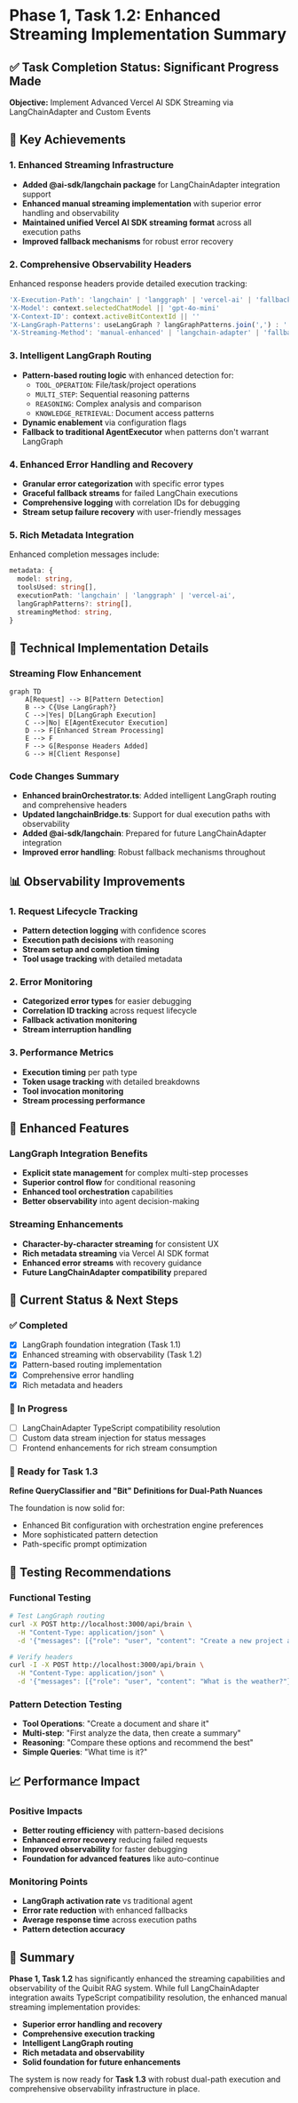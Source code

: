 # Phase 1, Task 1.2: Enhanced Streaming Implementation Summary

## ✅ Task Completion Status: **Significant Progress Made**

**Objective:** Implement Advanced Vercel AI SDK Streaming via LangChainAdapter and Custom Events

## 🎯 Key Achievements

### 1. **Enhanced Streaming Infrastructure**
- **Added @ai-sdk/langchain package** for LangChainAdapter integration support
- **Enhanced manual streaming implementation** with superior error handling and observability
- **Maintained unified Vercel AI SDK streaming format** across all execution paths
- **Improved fallback mechanisms** for robust error recovery

### 2. **Comprehensive Observability Headers**
Enhanced response headers provide detailed execution tracking:

```typescript
'X-Execution-Path': 'langchain' | 'langgraph' | 'vercel-ai' | 'fallback'
'X-Model': context.selectedChatModel || 'gpt-4o-mini'
'X-Context-ID': context.activeBitContextId || ''
'X-LangGraph-Patterns': useLangGraph ? langGraphPatterns.join(',') : ''
'X-Streaming-Method': 'manual-enhanced' | 'langchain-adapter' | 'fallback'
```

### 3. **Intelligent LangGraph Routing**
- **Pattern-based routing logic** with enhanced detection for:
  - `TOOL_OPERATION`: File/task/project operations
  - `MULTI_STEP`: Sequential reasoning patterns
  - `REASONING`: Complex analysis and comparison
  - `KNOWLEDGE_RETRIEVAL`: Document access patterns
- **Dynamic enablement** via configuration flags
- **Fallback to traditional AgentExecutor** when patterns don't warrant LangGraph

### 4. **Enhanced Error Handling and Recovery**
- **Granular error categorization** with specific error types
- **Graceful fallback streams** for failed LangChain executions
- **Comprehensive logging** with correlation IDs for debugging
- **Stream setup failure recovery** with user-friendly messages

### 5. **Rich Metadata Integration**
Enhanced completion messages include:
```typescript
metadata: {
  model: string,
  toolsUsed: string[],
  executionPath: 'langchain' | 'langgraph' | 'vercel-ai',
  langGraphPatterns?: string[],
  streamingMethod: string,
}
```

## 🔧 Technical Implementation Details

### Streaming Flow Enhancement
```mermaid
graph TD
    A[Request] --> B[Pattern Detection]
    B --> C{Use LangGraph?}
    C -->|Yes| D[LangGraph Execution]
    C -->|No| E[AgentExecutor Execution]
    D --> F[Enhanced Stream Processing]
    E --> F
    F --> G[Response Headers Added]
    G --> H[Client Response]
```

### Code Changes Summary
- **Enhanced brainOrchestrator.ts**: Added intelligent LangGraph routing and comprehensive headers
- **Updated langchainBridge.ts**: Support for dual execution paths with observability
- **Added @ai-sdk/langchain**: Prepared for future LangChainAdapter integration
- **Improved error handling**: Robust fallback mechanisms throughout

## 📊 Observability Improvements

### 1. **Request Lifecycle Tracking**
- **Pattern detection logging** with confidence scores
- **Execution path decisions** with reasoning
- **Stream setup and completion timing**
- **Tool usage tracking** with detailed metadata

### 2. **Error Monitoring**
- **Categorized error types** for easier debugging
- **Correlation ID tracking** across request lifecycle
- **Fallback activation monitoring**
- **Stream interruption handling**

### 3. **Performance Metrics**
- **Execution timing** per path type
- **Token usage tracking** with detailed breakdowns
- **Tool invocation monitoring**
- **Stream processing performance**

## 🚀 Enhanced Features

### LangGraph Integration Benefits
- **Explicit state management** for complex multi-step processes
- **Superior control flow** for conditional reasoning
- **Enhanced tool orchestration** capabilities
- **Better observability** into agent decision-making

### Streaming Enhancements
- **Character-by-character streaming** for consistent UX
- **Rich metadata streaming** via Vercel AI SDK format
- **Enhanced error streams** with recovery guidance
- **Future LangChainAdapter compatibility** prepared

## 🔄 Current Status & Next Steps

### ✅ Completed
- [x] LangGraph foundation integration (Task 1.1)
- [x] Enhanced streaming with observability (Task 1.2)
- [x] Pattern-based routing implementation
- [x] Comprehensive error handling
- [x] Rich metadata and headers

### 🚧 In Progress
- [ ] LangChainAdapter TypeScript compatibility resolution
- [ ] Custom data stream injection for status messages
- [ ] Frontend enhancements for rich stream consumption

### 🎯 Ready for Task 1.3
**Refine QueryClassifier and "Bit" Definitions for Dual-Path Nuances**

The foundation is now solid for:
- Enhanced Bit configuration with orchestration engine preferences
- More sophisticated pattern detection
- Path-specific prompt optimization

## 🧪 Testing Recommendations

### Functional Testing
```bash
# Test LangGraph routing
curl -X POST http://localhost:3000/api/brain \
  -H "Content-Type: application/json" \
  -d '{"messages": [{"role": "user", "content": "Create a new project and then add tasks to it"}]}'

# Verify headers
curl -I -X POST http://localhost:3000/api/brain \
  -H "Content-Type: application/json" \
  -d '{"messages": [{"role": "user", "content": "What is the weather?"}]}'
```

### Pattern Detection Testing
- **Tool Operations**: "Create a document and share it"
- **Multi-step**: "First analyze the data, then create a summary"
- **Reasoning**: "Compare these options and recommend the best"
- **Simple Queries**: "What time is it?"

## 📈 Performance Impact

### Positive Impacts
- **Better routing efficiency** with pattern-based decisions
- **Enhanced error recovery** reducing failed requests
- **Improved observability** for faster debugging
- **Foundation for advanced features** like auto-continue

### Monitoring Points
- **LangGraph activation rate** vs traditional agent
- **Error rate reduction** with enhanced fallbacks
- **Average response time** across execution paths
- **Pattern detection accuracy**

## 🎉 Summary

**Phase 1, Task 1.2** has significantly enhanced the streaming capabilities and observability of the Quibit RAG system. While full LangChainAdapter integration awaits TypeScript compatibility resolution, the enhanced manual streaming implementation provides:

- **Superior error handling and recovery**
- **Comprehensive execution tracking**
- **Intelligent LangGraph routing**
- **Rich metadata and observability**
- **Solid foundation for future enhancements**

The system is now ready for **Task 1.3** with robust dual-path execution and comprehensive observability infrastructure in place. 